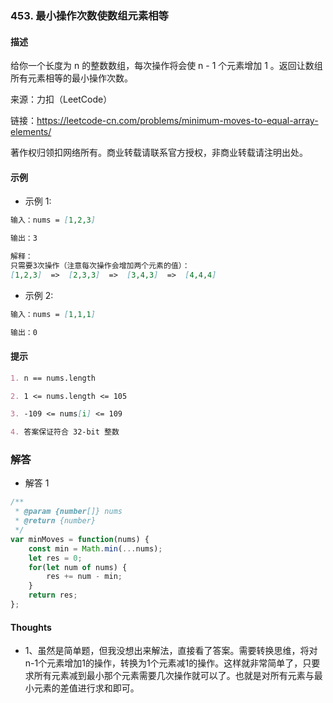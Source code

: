 ### 453. 最小操作次数使数组元素相等

#### 描述

给你一个长度为 n 的整数数组，每次操作将会使 n - 1 个元素增加 1 。返回让数组所有元素相等的最小操作次数。

来源：力扣（LeetCode）

链接：https://leetcode-cn.com/problems/minimum-moves-to-equal-array-elements/

著作权归领扣网络所有。商业转载请联系官方授权，非商业转载请注明出处。

#### 示例

+ 示例 1:
```md
输入：nums = [1,2,3]

输出：3

解释：
只需要3次操作（注意每次操作会增加两个元素的值）：
[1,2,3]  =>  [2,3,3]  =>  [3,4,3]  =>  [4,4,4]
```
+ 示例 2:
```md
输入：nums = [1,1,1]

输出：0
```


#### 提示
```md
1. n == nums.length

2. 1 <= nums.length <= 105

3. -109 <= nums[i] <= 109

4. 答案保证符合 32-bit 整数
```

### 解答

+ 解答 1
```js
/**
 * @param {number[]} nums
 * @return {number}
 */
var minMoves = function(nums) {
    const min = Math.min(...nums);
    let res = 0;
    for(let num of nums) {
        res += num - min;
    }
    return res;
};
```


#### Thoughts

+ 1、虽然是简单题，但我没想出来解法，直接看了答案。需要转换思维，将对n-1个元素增加1的操作，转换为1个元素减1的操作。这样就非常简单了，只要求所有元素减到最小那个元素需要几次操作就可以了。也就是对所有元素与最小元素的差值进行求和即可。